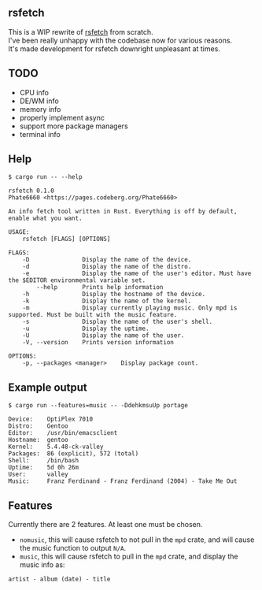 ## rsfetch

This is a WIP rewrite of [rsfetch](https://github.com/rsfetch/rsfetch) from scratch.<br>
I've been really unhappy with the codebase now for various reasons.<br>
It's made development for rsfetch downright unpleasant at times.

## TODO

- CPU info
- DE/WM info
- memory info
- properly implement async
- support more package managers
- terminal info

## Help

`$ cargo run -- --help`

```
rsfetch 0.1.0
Phate6660 <https://pages.codeberg.org/Phate6660>

An info fetch tool written in Rust. Everything is off by default, enable what you want.

USAGE:
    rsfetch [FLAGS] [OPTIONS]

FLAGS:
    -D               Display the name of the device.
    -d               Display the name of the distro.
    -e               Display the name of the user's editor. Must have the $EDITOR environmental variable set.
        --help       Prints help information
    -h               Display the hostname of the device.
    -k               Display the name of the kernel.
    -m               Display currently playing music. Only mpd is supported. Must be built with the music feature.
    -s               Display the name of the user's shell.
    -u               Display the uptime.
    -U               Display the name of the user.
    -V, --version    Prints version information

OPTIONS:
    -p, --packages <manager>    Display package count.
```

## Example output

`$ cargo run --features=music -- -DdehkmsuUp portage`

```
Device:    OptiPlex 7010
Distro:    Gentoo
Editor:    /usr/bin/emacsclient
Hostname:  gentoo
Kernel:    5.4.48-ck-valley
Packages:  86 (explicit), 572 (total)
Shell:     /bin/bash
Uptime:    5d 0h 26m
User:      valley
Music:     Franz Ferdinand - Franz Ferdinand (2004) - Take Me Out
```

## Features

Currently there are 2 features. At least one must be chosen.<br>

- `nomusic`, this will cause rsfetch to not pull in the `mpd` crate, and will cause the music function to output `N/A`.
- `music`, this will cause rsfetch to pull in the `mpd` crate, and display the music info as: 

`artist - album (date) - title`
